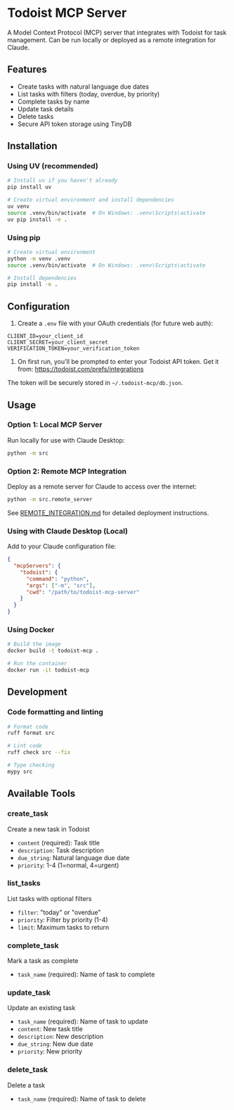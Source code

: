 # Todoist MCP Server

A Model Context Protocol (MCP) server that integrates with Todoist for task management. Can be run locally or deployed as a remote integration for Claude.

## Features

- Create tasks with natural language due dates
- List tasks with filters (today, overdue, by priority)
- Complete tasks by name
- Update task details
- Delete tasks
- Secure API token storage using TinyDB

## Installation

### Using UV (recommended)

```bash
# Install uv if you haven't already
pip install uv

# Create virtual environment and install dependencies
uv venv
source .venv/bin/activate  # On Windows: .venv\Scripts\activate
uv pip install -e .
```

### Using pip

```bash
# Create virtual environment
python -m venv .venv
source .venv/bin/activate  # On Windows: .venv\Scripts\activate

# Install dependencies
pip install -e .
```

## Configuration

1. Create a `.env` file with your OAuth credentials (for future web auth):

```env
CLIENT_ID=your_client_id
CLIENT_SECRET=your_client_secret
VERIFICATION_TOKEN=your_verification_token
```

1. On first run, you'll be prompted to enter your Todoist API token. Get it from:
   <https://todoist.com/prefs/integrations>

The token will be securely stored in `~/.todoist-mcp/db.json`.

## Usage

### Option 1: Local MCP Server

Run locally for use with Claude Desktop:

```bash
python -m src
```

### Option 2: Remote MCP Integration

Deploy as a remote server for Claude to access over the internet:

```bash
python -m src.remote_server
```

See [REMOTE_INTEGRATION.md](REMOTE_INTEGRATION.md) for detailed deployment instructions.

### Using with Claude Desktop (Local)

Add to your Claude configuration file:

```json
{
  "mcpServers": {
    "todoist": {
      "command": "python",
      "args": ["-m", "src"],
      "cwd": "/path/to/todoist-mcp-server"
    }
  }
}
```

### Using Docker

```bash
# Build the image
docker build -t todoist-mcp .

# Run the container
docker run -it todoist-mcp
```

## Development

### Code formatting and linting

```bash
# Format code
ruff format src

# Lint code
ruff check src --fix

# Type checking
mypy src
```

## Available Tools

### create_task

Create a new task in Todoist

- `content` (required): Task title
- `description`: Task description
- `due_string`: Natural language due date
- `priority`: 1-4 (1=normal, 4=urgent)

### list_tasks

List tasks with optional filters

- `filter`: "today" or "overdue"
- `priority`: Filter by priority (1-4)
- `limit`: Maximum tasks to return

### complete_task

Mark a task as complete

- `task_name` (required): Name of task to complete

### update_task

Update an existing task

- `task_name` (required): Name of task to update
- `content`: New task title
- `description`: New description
- `due_string`: New due date
- `priority`: New priority

### delete_task

Delete a task

- `task_name` (required): Name of task to delete
